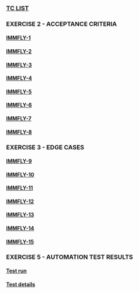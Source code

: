 ### [TC LIST](https://github.com/Marc-93/Immfly-test/blob/main/evidences/TestList.png)


### EXERCISE 2 - ACCEPTANCE CRITERIA
#### [IMMFLY-1](https://github.com/Marc-93/Immfly-test/blob/main/evidences/IMMFLY-1.png)
#### [IMMFLY-2](https://github.com/Marc-93/Immfly-test/blob/main/evidences/IMMFLY-2.png)
#### [IMMFLY-3](https://github.com/Marc-93/Immfly-test/blob/main/evidences/IMMFLY-3.png)
#### [IMMFLY-4](https://github.com/Marc-93/Immfly-test/blob/main/evidences/IMMFLY-4.png)
#### [IMMFLY-5](https://github.com/Marc-93/Immfly-test/blob/main/evidences/IMMFLY-5.png)
#### [IMMFLY-6](https://github.com/Marc-93/Immfly-test/blob/main/evidences/IMMFLY-6.png)
#### [IMMFLY-7](https://github.com/Marc-93/Immfly-test/blob/main/evidences/IMMFLY-7.png)
#### [IMMFLY-8](https://github.com/Marc-93/Immfly-test/blob/main/evidences/IMMFLY-8.png)

### EXERCISE 3 - EDGE CASES
#### [IMMFLY-9](https://github.com/Marc-93/Immfly-test/blob/main/evidences/IMMFLY-9.png)
#### [IMMFLY-10](https://github.com/Marc-93/Immfly-test/blob/main/evidences/IMMFLY-10.png)
#### [IMMFLY-11](https://github.com/Marc-93/Immfly-test/blob/main/evidences/IMMFLY-11.png)
#### [IMMFLY-12](https://github.com/Marc-93/Immfly-test/blob/main/evidences/IMMFLY-12.png)
#### [IMMFLY-13](https://github.com/Marc-93/Immfly-test/blob/main/evidences/IMMFLY-13.png)
#### [IMMFLY-14](https://github.com/Marc-93/Immfly-test/blob/main/evidences/IMMFLY-14.png)
#### [IMMFLY-15](https://github.com/Marc-93/Immfly-test/blob/main/evidences/IMMFLY-15.png)

### EXERCISE 5 - AUTOMATION TEST RESULTS
#### [Test run](https://github.com/Marc-93/Immfly-test/blob/main/evidences/test_run.png)
#### [Test details](https://github.com/Marc-93/Immfly-test/blob/main/evidences/test_details.png)

